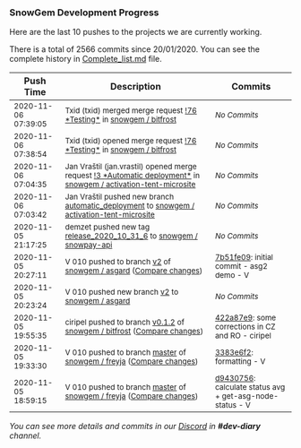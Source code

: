
### SnowGem Development Progress

Here are the last 10 pushes to the projects we are currently working.

There is a total of 2566 commits since 20/01/2020. You can see the complete history in
 [Complete_list.md](Complete_list.md) file.

| Push Time | Description | Commits |
| --- | --- | --- |
| <sub>2020-11-06 07:39:05</sub> | <sub>Txid (txid) merged merge request [\!76 \*Testing\*](https://gitlab.com/snowgem/bitfrost/-/merge_requests/76) in [snowgem / bitfrost](https://gitlab.com/snowgem/bitfrost)</sub> | <sub>_No Commits_</sub> |
| <sub>2020-11-06 07:38:54</sub> | <sub>Txid (txid) opened merge request [\!76 \*Testing\*](https://gitlab.com/snowgem/bitfrost/-/merge_requests/76) in [snowgem / bitfrost](https://gitlab.com/snowgem/bitfrost)</sub> | <sub>_No Commits_</sub> |
| <sub>2020-11-06 07:04:35</sub> | <sub>Jan Vraštil (jan.vrastil) opened merge request [\!3 \*Automatic deployment\*](https://gitlab.com/snowgem/activation-tent-microsite/-/merge_requests/3) in [snowgem / activation\-tent\-microsite](https://gitlab.com/snowgem/activation-tent-microsite)</sub> | <sub>_No Commits_</sub> |
| <sub>2020-11-06 07:03:42</sub> | <sub>Jan Vraštil pushed new branch [automatic\_deployment](https://gitlab.com/snowgem/activation-tent-microsite/commits/automatic_deployment) to [snowgem / activation\-tent\-microsite](https://gitlab.com/snowgem/activation-tent-microsite)</sub> | <sub>_No Commits_</sub> |
| <sub>2020-11-05 21:17:25</sub> | <sub>demzet pushed new tag [release\_2020\_10\_31\_6](https://gitlab.com/snowgem/snowpay-api/-/tags/release_2020_10_31_6) to [snowgem / snowpay\-api](https://gitlab.com/snowgem/snowpay-api)</sub> | <sub>_No Commits_</sub> |
| <sub>2020-11-05 20:27:11</sub> | <sub>V 010 pushed to branch [v2](https://gitlab.com/snowgem/asgard/commits/v2) of [snowgem / asgard](https://gitlab.com/snowgem/asgard) ([Compare changes](https://gitlab.com/snowgem/asgard/compare/8bd085c21d494522233767c2a16094eb5f984ee8...7b51fe09493d22035b6879cba211fd96e0ad1d99))</sub> | <sub>[7b51fe09](https://gitlab.com/snowgem/asgard/-/commit/7b51fe09493d22035b6879cba211fd96e0ad1d99): initial commit - asg2 demo - V</sub> |
| <sub>2020-11-05 20:23:24</sub> | <sub>V 010 pushed new branch [v2](https://gitlab.com/snowgem/asgard/commits/v2) to [snowgem / asgard](https://gitlab.com/snowgem/asgard)</sub> | <sub>_No Commits_</sub> |
| <sub>2020-11-05 19:55:35</sub> | <sub>ciripel pushed to branch [v0\.1\.2](https://gitlab.com/snowgem/bitfrost/commits/v0.1.2) of [snowgem / bitfrost](https://gitlab.com/snowgem/bitfrost) ([Compare changes](https://gitlab.com/snowgem/bitfrost/compare/f6a9977e5a0b672ba268bd32fe160a26ff0d9dee...422a87e9f08ebe06998fd3469b411c3462bbfe41))</sub> | <sub>[422a87e9](https://gitlab.com/snowgem/bitfrost/-/commit/422a87e9f08ebe06998fd3469b411c3462bbfe41): some corrections in CZ and RO - ciripel</sub> |
| <sub>2020-11-05 19:33:30</sub> | <sub>V 010 pushed to branch [master](https://gitlab.com/snowgem/freyja/commits/master) of [snowgem / freyja](https://gitlab.com/snowgem/freyja) ([Compare changes](https://gitlab.com/snowgem/freyja/compare/d9430756cb6619bb3a130441bba3fe14374a1d30...3383e6f293a06b8a764a54ca3a0790c3fd90a709))</sub> | <sub>[3383e6f2](https://gitlab.com/snowgem/freyja/-/commit/3383e6f293a06b8a764a54ca3a0790c3fd90a709): formatting - V</sub> |
| <sub>2020-11-05 18:59:15</sub> | <sub>V 010 pushed to branch [master](https://gitlab.com/snowgem/freyja/commits/master) of [snowgem / freyja](https://gitlab.com/snowgem/freyja) ([Compare changes](https://gitlab.com/snowgem/freyja/compare/b1d576f1e3f94f85bdb84fd311a8de3a7b26465d...d9430756cb6619bb3a130441bba3fe14374a1d30))</sub> | <sub>[d9430756](https://gitlab.com/snowgem/freyja/-/commit/d9430756cb6619bb3a130441bba3fe14374a1d30): calculate status avg + get-asg-node-status - V</sub> |

_You can see more details and commits in our [Discord](https://discord.gg/zumGnbg) in **#dev-diary** channel._
